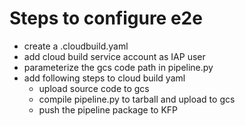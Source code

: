 

# Steps to configure e2e
- create a .cloudbuild.yaml
- add cloud build service account as IAP user
- parameterize the gcs code path in pipeline.py 
- add following steps to cloud build yaml
   - upload source code to gcs
   - compile pipeline.py to tarball and upload to gcs
   - push the pipeline package to KFP

